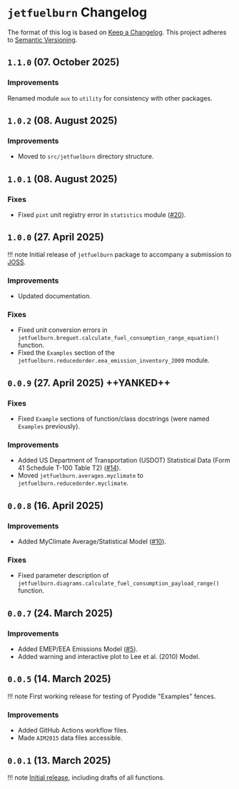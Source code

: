 # `jetfuelburn` Changelog

The format of this log is based on [Keep a Changelog](https://keepachangelog.com/en/1.0.0/).
This project adheres to [Semantic Versioning](https://semver.org/spec/v2.0.0.html).

## `1.1.0` (07. October 2025)

### Improvements

Renamed module `aux` to `utility` for consistency with other packages.

## `1.0.2` (08. August 2025)

### Improvements

- Moved to `src/jetfuelburn` directory structure.

## `1.0.1` (08. August 2025)

### Fixes

- Fixed `pint` unit registry error in `statistics` module ([#20](https://github.com/sustainableaviation/jetfuelburn/issues/20)).

## `1.0.0` (27. April 2025)

!!! note
    Initial release of `jetfuelburn` package to accompany a submission to [JOSS](https://joss.theoj.org).

### Improvements

- Updated documentation.

### Fixes

- Fixed unit conversion errors in `jetfuelburn.breguet.calculate_fuel_consumption_range_equation()` function.
- Fixed the `Examples` section of the `jetfuelburn.reducedorder.eea_emission_inventory_2009` module.

## `0.0.9` (27. April 2025) ++YANKED++

### Fixes

- Fixed `Example` sections of function/class docstrings (were named `Examples` previously).

### Improvements

- Added US Department of Transportation (USDOT) Statistical Data (Form 41 Schedule T-100 Table T2) ([#14](https://github.com/sustainableaviation/jetfuelburn/issues/14)).
- Moved `jetfuelburn.averages.myclimate` to `jetfuelburn.reducedorder.myclimate`.

## `0.0.8` (16. April 2025)

### Improvements

- Added MyClimate Average/Statistical Model ([#10](https://github.com/sustainableaviation/jetfuelburn/issues/10)).

### Fixes

- Fixed parameter description of `jetfuelburn.diagrams.calculate_fuel_consumption_payload_range()` function.

## `0.0.7` (24. March 2025)

### Improvements

- Added EMEP/EEA Emissions Model ([#5](https://github.com/sustainableaviation/jetfuelburn/issues/5)).
- Added warning and interactive plot to Lee et al. (2010) Model.

## `0.0.5` (14. March 2025)

!!! note
    First working release for testing of Pyodide "Examples" fences.

### Improvements

- Added GitHub Actions workflow files.
- Made `AIM2015` data files accessible.

## `0.0.1` (13. March 2025)

!!! note
    [Initial release](https://upload.wikimedia.org/wikipedia/en/4/4b/F111_Avalon_Airshow_2007_1.jpg), including drafts of all functions.

